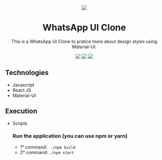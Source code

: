 <div align="center">

![](https://img.shields.io/badge/Status-Done-brightgreen)
</div>

<div align="center">

# WhatsApp UI Clone
This is a WhatsApp UI Clone to pratice more about design styles using Material-UI.

![](https://img.shields.io/badge/Autor-Welington%20Larsen-brightgreen)
![](https://img.shields.io/badge/Language-Javascript-brightgreen)
![](https://img.shields.io/badge/Framework-React-brightgreen)

</div> 

## Technologies
- Javascript
- React JS
- Material-UI

## Execution
- Scripts
  ### Run the application (you can use npm or yarn)
    - 1° command: ``` ./npm build```
    - 2° command: ```./npm start```
    
